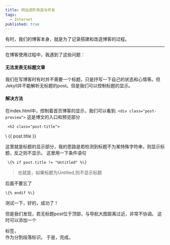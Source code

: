 ```yaml
---
title: 网站进阶改造与开发
tags:
  - Internet
published: true
---
```


有时，我们的博客本身，就是为了记录搭建和改造博客的过程。

---

在博客使用过程中，我遇到了这些问题：  

#### 无法发表无标题文章

我们在写博客时有时并不需要一个标题，只是抒写一下自己的状态和心情等。但Jekyll并不能解析无标题的post。但是我们可以控制标题的显示。

#### 解决方法

在index.html中，控制着首页博客的显示，我们可以看到. 
`<div class="post-preview">`
这是博文的入口和预览部分

     <h2 class="post-title">           
   \ {\{ post.title \}\}
    </h2>

这里就是标题的显示部分，我的思路是若检测到标题不为某特殊字符串，则显示标题，反之则不显示。
这里用一下条件语句

~~~
 \{% if post.title != "Untitled" %\} 
~~~

>也就是，如果标题为Untitled,则不显示标题

后面不要忘了

~~~
\{% endif %\}
~~~

测试一下，好的，成功了！

但是我们发现，若无标题post位于顶部，与导航大图距离过近，非常不协调。
这时可以添加一个<p>标签，  
作为分割段落标识。
于是，完成。
